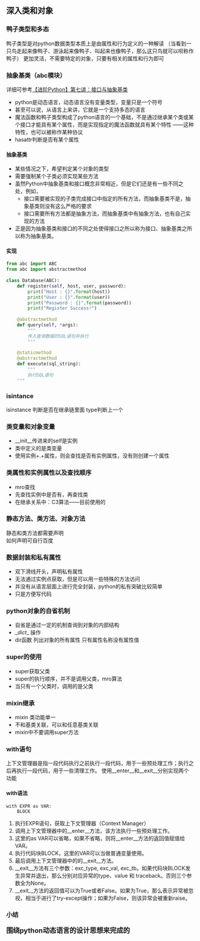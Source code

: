 ## 深入类和对象

### 鸭子类型和多态
鸭子类型是对python数据类型本质上是由属性和行为定义的一种解读
（当看到一只鸟走起来像鸭子、游泳起来像鸭子、叫起来也像鸭子，那么这只鸟就可以呗称作鸭子）
更加灵活，不需要特定的对象，只要有相关的属性和行为即可

### 抽象基类（abc模块）
详细可参考[【进阶Python】第七讲：接口与抽象基类](https://zhuanlan.zhihu.com/p/89549054)
- python是动态语言，动态语言没有变量类型，变量只是一个符号
- 甚至可以说，从语言上来讲，它就是一个支持多态的语言
- 魔法函数和鸭子类型构成了python语言的一个基础，不是通过继承某个类或某个接口才能具有某个属性，而是实现指定的魔法函数就具有某个特性 ——这种特性，也可以被称作某种协议
- hasattr判断是否有某个属性

#### 抽象基类
- 某些情况之下，希望判定某个对象的类型
- 需要强制某个子类必须实现某些方法
- 虽然Python中抽象基类和接口概念非常相近，但是它们还是有一些不同之处，例如，
    - 接口需要被实现的子类完成接口中指定的所有方法，而抽象基类不是，抽象基类则没有这么严格的要求
    - 接口需要所有方法都是抽象方法，而抽象基类中有抽象方法，也有自己实现的方法
- 正是因为抽象基类和接口的不同之处使得接口之所以称为接口、抽象基类之所以称为抽象基类。
#### 实现
```python
from abc import ABC
from abc import abstractmethod
​​
class Database(ABC):
    def register(self, host, user, password):
        print("Host : {}".format(host))
        print("User : {}".format(user))
        print("Password : {}".format(password))
        print("Register Success!")
​
    @abstractmethod
    def query(self, *args):
        """
        传入查询数据的SQL语句并执行
        """
​
    @staticmethod
    @abstractmethod
    def execute(sql_string):
        """
        执行SQL语句
    """
```

### isintance
isinstance 判断是否在继承链里面
type判断上一个

### 类变量和对象变量
- __init__传进来的self是实例
- 类中定义的是类变量
- 使用实例+.+属性，则会查找是否有实例属性，没有则创建一个属性

### 类属性和实例属性以及查找顺序
- mro查找
- 先查找实例中是否有，再查找类
- 在继承关系中：C3算法——目前使用的

### 静态方法、类方法、对象方法
静态和类方法都需要声明  
如何声明可自行百度

### 数据封装和私有属性
- 双下滑线开头，声明私有属性
- 无法通过实例点获取，但是可以用一些特殊的方法访问
- 并没有从语言层面上进行完全封装，python的私有突破比较简单
- 只是方便写代码

### python对象的自省机制
- 自省是通过一定的机制查询到对象的内部结构
- \__dict__ 操作
- dir函数 列出对象的所有属性 只有属性名称没有属性值

### super的使用
- super获取父类
- super的执行顺序，并不是调用父类，mro算法
- 当只有一个父类时，调用的是父类

### mixin继承
- mixin 类功能单一
- 不和基类关联，可以和任意基类关联
- mixin中不要调用super方法

### with语句
上下文管理器是指一段代码执行之前执行一段代码，用于一些预处理工作；执行之后再执行一段代码，用于一些清理工作。
使用__enter__和__exit__分别实现两个功能  

#### with语法
    with EXPR as VAR:
        BLOCK
1. 执行EXPR语句，获取上下文管理器（Context Manager）
2. 调用上下文管理器中的__enter__方法，该方法执行一些预处理工作。
3. 这里的as VAR可以省略，如果不省略，则将__enter__方法的返回值赋值给VAR。
4. 执行代码块BLOCK，这里的VAR可以当做普通变量使用。
5. 最后调用上下文管理器中的的__exit__方法。
6. __exit__方法有三个参数：exc_type, exc_val, exc_tb。如果代码块BLOCK发生异常并退出，那么分别对应异常的type、value 和 traceback。否则三个参数全为None。
7. __exit__方法的返回值可以为True或者False。如果为True，那么表示异常被忽视，相当于进行了try-except操作；如果为False，则该异常会被重新raise。


### 小结
**<font size=4>围绕python动态语言的设计思想来完成的</font>**